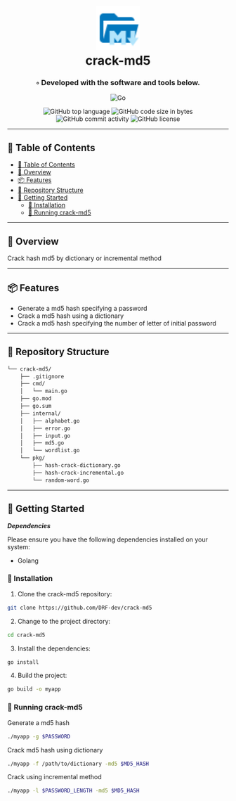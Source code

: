<div align="center">
<h1 align="center">
<img src="https://raw.githubusercontent.com/PKief/vscode-material-icon-theme/ec559a9f6bfd399b82bb44393651661b08aaf7ba/icons/folder-markdown-open.svg" width="100" />
<br>crack-md5
</h1>
<h3>◦ Developed with the software and tools below.</h3>

<p align="center">
<img src="https://img.shields.io/badge/Go-00ADD8.svg?style&logo=Go&logoColor=white" alt="Go" />
</p>
<img src="https://img.shields.io/github/languages/top/DRF-dev/crack-md5?style&color=5D6D7E" alt="GitHub top language" />
<img src="https://img.shields.io/github/languages/code-size/DRF-dev/crack-md5?style&color=5D6D7E" alt="GitHub code size in bytes" />
<img src="https://img.shields.io/github/commit-activity/m/DRF-dev/crack-md5?style&color=5D6D7E" alt="GitHub commit activity" />
<img src="https://img.shields.io/github/license/DRF-dev/crack-md5?style&color=5D6D7E" alt="GitHub license" />
</div>

---

## 📖 Table of Contents
- [📖 Table of Contents](#-table-of-contents)
- [📍 Overview](#-overview)
- [📦 Features](#-features)
- [📂 Repository Structure](#-repository-structure)
- [🚀 Getting Started](#-getting-started)
    - [🔧 Installation](#-installation)
    - [🤖 Running crack-md5](#-running-crack-md5)

---


## 📍 Overview

Crack hash md5 by dictionary or incremental method

---

## 📦 Features

- Generate a md5 hash specifying a password
- Crack a md5 hash using a dictionary
- Crack a md5 hash specifying the number of letter of initial password

---


## 📂 Repository Structure

```sh
└── crack-md5/
    ├── .gitignore
    ├── cmd/
    │   └── main.go
    ├── go.mod
    ├── go.sum
    ├── internal/
    │   ├── alphabet.go
    │   ├── error.go
    │   ├── input.go
    │   ├── md5.go
    │   └── wordlist.go
    └── pkg/
        ├── hash-crack-dictionary.go
        ├── hash-crack-incremental.go
        └── random-word.go
```


---


## 🚀 Getting Started

***Dependencies***

Please ensure you have the following dependencies installed on your system:
- Golang

### 🔧 Installation

1. Clone the crack-md5 repository:
```sh
git clone https://github.com/DRF-dev/crack-md5
```

2. Change to the project directory:
```sh
cd crack-md5
```

3. Install the dependencies:
```sh
go install
```

4. Build the project:
```sh
go build -o myapp
```

### 🤖 Running crack-md5

Generate a md5 hash
```sh
./myapp -g $PASSWORD
```

Crack md5 hash using dictionary
```sh
./myapp -f /path/to/dictionary -md5 $MD5_HASH
```

Crack using incremental method
```sh
./myapp -l $PASSWORD_LENGTH -md5 $MD5_HASH
```